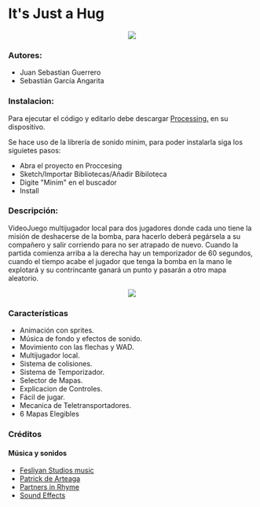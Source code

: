 It's Just a Hug
================
<p align= "center">
	<img src="https://user-images.githubusercontent.com/68023761/91249232-15db1000-e71c-11ea-910e-5a27f9632ae0.png">
</p>

### Autores:
  
  - Juan Sebastian Guerrero
  - Sebastián García Angarita

### Instalacion:

Para ejecutar el código y editarlo debe descargar [Processing.](https://processing.org/download/) en su dispositivo. 
  
  Se hace uso de la librería de sonido minim, para poder instalarla siga los siguietes pasos:
  - Abra el proyecto en Proccesing
  - Sketch/Importar Bibliotecas/Añadir Bibiloteca
  - Digite "Minim" en el buscador
  - Install

### Descripción:

VideoJuego multijugador local para dos jugadores donde cada uno tiene la misión de deshacerse de la bomba, para hacerlo deberá pegársela a su compañero y salir corriendo para no ser atrapado de nuevo. Cuando la partida comienza arriba a la derecha hay un temporizador de 60 segundos, cuando el tiempo acabe el jugador que tenga la bomba en la mano le explotará y su contrincante ganará un punto y pasarán a otro mapa aleatorio.

<p align= "center">
	<img src="https://user-images.githubusercontent.com/68023761/91249687-f7c1df80-e71c-11ea-8e7c-49a90b31a905.PNG">
</p>

### Características

  - Animación con sprites.
  - Música de fondo y efectos de sonido.
  - Movimiento con las flechas y WAD.
  - Multijugador local.
  - Sistema de colisiones.
  - Sistema de Temporizador.
  - Selector de Mapas.
  - Explicacion de Controles.
  - Fácil de jugar.
  - Mecanica de Teletransportadores.
  - 6 Mapas Elegibles
  
### Créditos

#### Música y sonidos
- [Fesliyan Studios music](https://www.fesliyanstudios.com/)
- [Patrick de Arteaga](https://patrickdearteaga.com/)
- [Partners in Rhyme](https://www.partnersinrhyme.com/nFree)
- [Sound Effects](https://www.freesoundeffects.com/)
